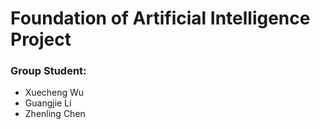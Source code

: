 # Foundation of Artificial Intelligence Project
### Group Student: 
- Xuecheng Wu
- Guangjie Li
- Zhenling Chen